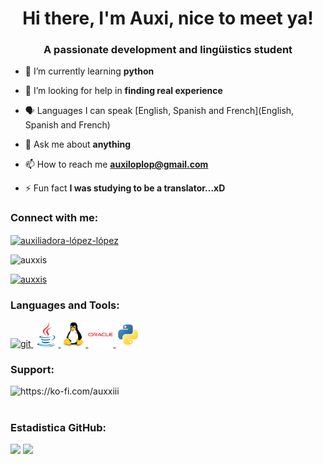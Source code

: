 <h1 align="center">Hi there, I'm Auxi, nice to meet ya!</h1>
<h3 align="center">A passionate development and lingüistics student</h3>

- 🌱 I’m currently learning **python**

- 🤝 I’m looking for help in **finding real experience**

- 🗣️ Languages I can speak [English, Spanish and French](English, Spanish and French)

- 💬 Ask me about **anything**

- 📫 How to reach me **auxiloplop@gmail.com**

- ⚡ Fun fact **I was studying to be a translator...xD**

<h3 align="left">Connect with me:</h3>
<p align="left">
<a href="https://linkedin.com/in/auxiliadora-lópez-lópez" target="blank"><img align="center" src="https://raw.githubusercontent.com/rahuldkjain/github-profile-readme-generator/master/src/images/icons/Social/linked-in-alt.svg" alt="auxiliadora-lópez-lópez" height="30" width="40" /></a>
</p>



<p align="left"> <img src="https://komarev.com/ghpvc/?username=auxxis&label=Profile%20views&color=0e75b6&style=flat" alt="auxxis" /> </p>

<p align="left"> <a href="https://github.com/ryo-ma/github-profile-trophy"><img src="https://github-profile-trophy.vercel.app/?username=auxxis" alt="auxxis" /></a> </p>


<h3 align="left">Languages and Tools:</h3>
<p align="left"> <a href="https://git-scm.com/" target="_blank" rel="noreferrer"> <img src="https://www.vectorlogo.zone/logos/git-scm/git-scm-icon.svg" alt="git" width="40" height="40"/> </a> <a href="https://www.java.com" target="_blank" rel="noreferrer"> <img src="https://raw.githubusercontent.com/devicons/devicon/master/icons/java/java-original.svg" alt="java" width="40" height="40"/> </a> <a href="https://www.linux.org/" target="_blank" rel="noreferrer"> <img src="https://raw.githubusercontent.com/devicons/devicon/master/icons/linux/linux-original.svg" alt="linux" width="40" height="40"/> </a> <a href="https://www.oracle.com/" target="_blank" rel="noreferrer"> <img src="https://raw.githubusercontent.com/devicons/devicon/master/icons/oracle/oracle-original.svg" alt="oracle" width="40" height="40"/> </a> <a href="https://www.python.org" target="_blank" rel="noreferrer"> <img src="https://raw.githubusercontent.com/devicons/devicon/master/icons/python/python-original.svg" alt="python" width="40" height="40"/> </a> </p>

<h3 align="left">Support:</h3>
<p><a href="https://ko-fi.com/https://ko-fi.com/auxxiii"> <img align="left" src="https://cdn.ko-fi.com/cdn/kofi3.png?v=3" height="50" width="210" alt="https://ko-fi.com/auxxiii" /></a></p><br><br>


<h3 align="left">Estadistica GitHub:</h3>
<img src="https://github-readme-stats.vercel.app/api?username=AuxXiii&theme=blue-green"/>
<img src="https://github-readme-stats.vercel.app/api/top-langs/?username=AuxXiii&theme=blue-green"/>
